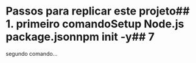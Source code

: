 # Passos para replicar este projeto## 1. primeiro comandoSetup Node.js package.jsonnpm init -y## 7
 segundo comando...

